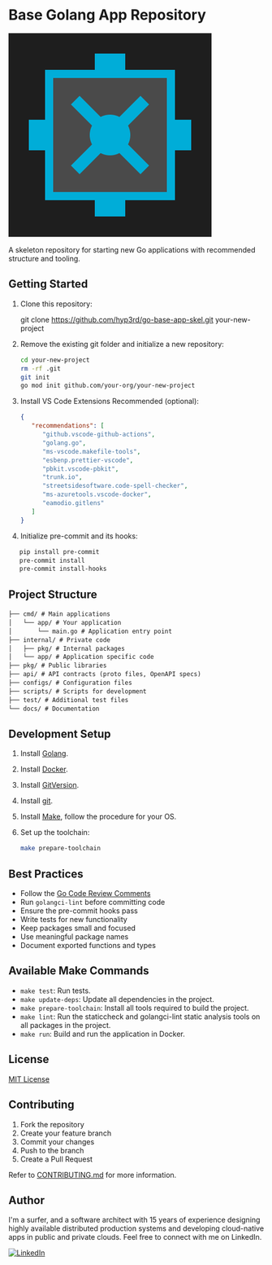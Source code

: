# Base Golang App Repository

![Logo](./assets/logo.svg)

A skeleton repository for starting new Go applications with recommended structure and tooling.

## Getting Started

1. Clone this repository:

   git clone <https://github.com/hyp3rd/go-base-app-skel.git> your-new-project

2. Remove the existing git folder and initialize a new repository:

   ```bash
   cd your-new-project
   rm -rf .git
   git init
   go mod init github.com/your-org/your-new-project
   ```

3. Install VS Code Extensions Recommended (optional):

   ```json
   {
      "recommendations": [
         "github.vscode-github-actions",
         "golang.go",
         "ms-vscode.makefile-tools",
         "esbenp.prettier-vscode",
         "pbkit.vscode-pbkit",
         "trunk.io",
         "streetsidesoftware.code-spell-checker",
         "ms-azuretools.vscode-docker",
         "eamodio.gitlens"
      ]
   }
   ```

4. Initialize pre-commit and its hooks:

```bash
   pip install pre-commit
   pre-commit install
   pre-commit install-hooks
```

## Project Structure

```txt
├── cmd/ # Main applications
│   └── app/ # Your application
│       └── main.go # Application entry point
├── internal/ # Private code
│   ├── pkg/ # Internal packages
│   └── app/ # Application specific code
├── pkg/ # Public libraries
├── api/ # API contracts (proto files, OpenAPI specs)
├── configs/ # Configuration files
├── scripts/ # Scripts for development
├── test/ # Additional test files
└── docs/ # Documentation
```

## Development Setup

1. Install [Golang](https://go.dev/dl).
2. Install [Docker](https://docs.docker.com/get-docker/).
3. Install [GitVersion](https://github.com/GitTools/GitVersion).
4. Install [git](https://git-scm.com/downloads).
5. Install [Make](https://www.gnu.org/software/make/), follow the procedure for your OS.
6. Set up the toolchain:

   ```bash
   make prepare-toolchain
   ```

## Best Practices

- Follow the [Go Code Review Comments](https://go.dev/wiki/CodeReviewComments)
- Run `golangci-lint` before committing code
- Ensure the pre-commit hooks pass
- Write tests for new functionality
- Keep packages small and focused
- Use meaningful package names
- Document exported functions and types

## Available Make Commands

- `make test`: Run tests.
- `make update-deps`: Update all dependencies in the project.
- `make prepare-toolchain`: Install all tools required to build the project.
- `make lint`: Run the staticcheck and golangci-lint static analysis tools on all packages in the project.
- `make run`: Build and run the application in Docker.

## License

[MIT License](LICENSE)

## Contributing

1. Fork the repository
2. Create your feature branch
3. Commit your changes
4. Push to the branch
5. Create a Pull Request

Refer to [CONTRIBUTING.md](CONTRIBUTING.md) for more information.

## Author

I'm a surfer, and a software architect with 15 years of experience designing highly available distributed production systems and developing cloud-native apps in public and private clouds. Feel free to connect with me on LinkedIn.

[![LinkedIn](https://img.shields.io/badge/LinkedIn-0077B5?style=for-the-badge&logo=linkedin&logoColor=white)](https://www.linkedin.com/in/francesco-cosentino/)
